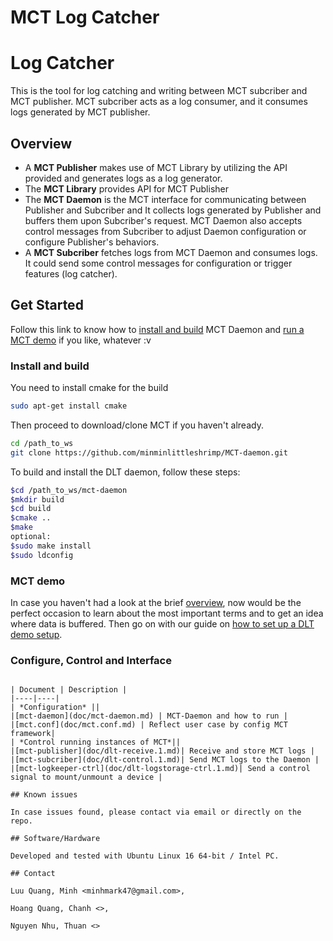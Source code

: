 # MCT Log Catcher

# Log Catcher

This is the tool for log catching and writing between MCT subcriber and MCT publisher.
MCT subcriber acts as a log consumer, and it consumes logs generated by MCT publisher.
## Overview

- A **MCT Publisher** makes use of MCT Library by utilizing the API provided and
generates logs as a log generator.
- The **MCT Library** provides API for MCT Publisher
- The **MCT Daemon** is the MCT interface for communicating between Publisher
and Subcriber and  It collects logs generated by Publisher and buffers them upon
Subcriber's request. MCT Daemon also accepts control messages from Subcriber to
adjust Daemon configuration or configure Publisher's behaviors.
- A **MCT Subcriber** fetches logs from MCT Daemon and consumes logs. It could send
some control messages for configuration or trigger features (log catcher).

## Get Started

Follow this link to know how to [install and build](#install-and-build)
MCT Daemon and [run a MCT demo](#mct-demo) if you like, whatever :v

### Install and build

You need to install cmake for the build

```bash
sudo apt-get install cmake
```

Then proceed to download/clone MCT if you haven't already.

```bash
cd /path_to_ws
git clone https://github.com/minminlittleshrimp/MCT-daemon.git
```

To build and install the DLT daemon, follow these steps:

```bash
$cd /path_to_ws/mct-daemon
$mkdir build
$cd build
$cmake ..
$make
optional:
$sudo make install
$sudo ldconfig
```

### MCT demo
In case you haven't had a look at the brief [overview](#overview), now would be
the perfect occasion to learn about the most important terms and to get an idea
where data is buffered. Then go on with our guide on [how to set up a DLT demo
setup](doc/dlt_demo_setup.md).

### Configure, Control and Interface
```

| Document | Description |
|----|----|
| *Configuration* ||
|[mct-daemon](doc/mct-daemon.md) | MCT-Daemon and how to run |
|[mct.conf](doc/mct.conf.md) | Reflect user case by config MCT framework|
| *Control running instances of MCT*||
|[mct-publisher](doc/dlt-receive.1.md)| Receive and store MCT logs |
|[mct-subcriber](doc/dlt-control.1.md)| Send MCT logs to the Daemon |
|[mct-logkeeper-ctrl](doc/dlt-logstorage-ctrl.1.md)| Send a control signal to mount/unmount a device |

## Known issues

In case issues found, please contact via email or directly on the repo.

## Software/Hardware

Developed and tested with Ubuntu Linux 16 64-bit / Intel PC.

## Contact

Luu Quang, Minh <minhmark47@gmail.com>,

Hoang Quang, Chanh <>,

Nguyen Nhu, Thuan <>